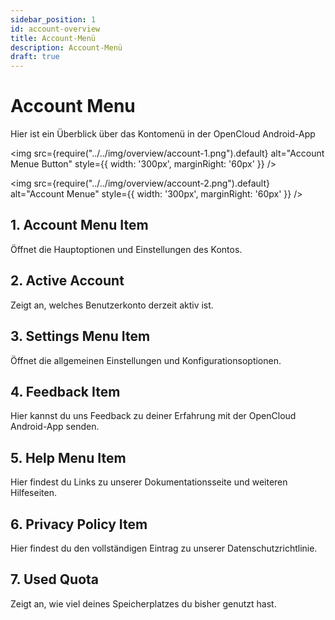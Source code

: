 ```yaml
---
sidebar_position: 1
id: account-overview
title: Account-Menü
description: Account-Menü
draft: true
---
```


# Account Menu

Hier ist ein Überblick über das Kontomenü in der OpenCloud Android-App

<img src={require("../../img/overview/account-1.png").default} alt="Account Menue Button" style={{ width: '300px', marginRight: '60px' }} />

<img src={require("../../img/overview/account-2.png").default} alt="Account Menue" style={{ width: '300px', marginRight: '60px' }} />

## 1. Account Menu Item

Öffnet die Hauptoptionen und Einstellungen des Kontos.

## 2. Active Account

Zeigt an, welches Benutzerkonto derzeit aktiv ist.

## 3. Settings Menu Item

Öffnet die allgemeinen Einstellungen und Konfigurationsoptionen.

## 4. Feedback Item

Hier kannst du uns Feedback zu deiner Erfahrung mit der OpenCloud Android-App senden.

## 5. Help Menu Item

Hier findest du Links zu unserer Dokumentationsseite und weiteren Hilfeseiten.

## 6. Privacy Policy Item

Hier findest du den vollständigen Eintrag zu unserer Datenschutzrichtlinie.

## 7. Used Quota

Zeigt an, wie viel deines Speicherplatzes du bisher genutzt hast.
